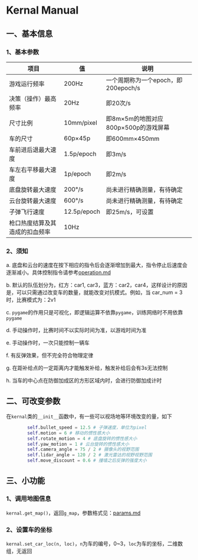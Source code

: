 # Kernal Manual

## 一、基本信息

### 1、基本参数

|项目|值|说明|
|-|-|-|
|游戏运行频率|200Hz|一个周期称为一个epoch，即200epoch/s|
|决策（操作）最高频率|20Hz|即20次/s|
|尺寸比例|10mm/pixel|即8m×5m的地图对应800p×500p的游戏屏幕|
|车的尺寸|60p×45p|即600mm×450mm|
|车前进后退最大速度|1.5p/epoch|即3m/s|
|车左右平移最大速度|1p/epoch|即2m/s|
|底盘旋转最大速度|200°/s|尚未进行精确测量，有待确定|
|云台旋转最大速度|600°/s|尚未进行精确测量，有待确定|
|子弹飞行速度|12.5p/epoch|即25m/s，可设置|
|枪口热度结算及其造成的扣血频率|10Hz||

### 2、须知

a. 底盘和云台的速度在按下相应的指令后会逐渐增加到最大，指令停止后速度会逐渐减小。具体控制指令请参考[operation.md](./operation.md)

b. 默认的队伍划分为，红方：car1, car3，蓝方：car2，car4，这样设计的原因是，可以只需通过改变车的数量，就能改变对抗模式。例如，当 car_num = 3 时，比赛模式为：2v1

c. `pygame`的作用只是可视化，即逻辑运算不依靠`pygame`，训练网络时不用依靠`pygame`

d. 手动操作时，比赛时间不以实际时间为准，以游戏时间为准

e. 手动操作时，一次只能控制一辆车

f. 有反弹效果，但不完全符合物理定律

g. 在距补给点的一定距离内才能触发补给，触发补给后会有3s无法控制

h. 当车的中心点在防御加成区的方形区域内时，会进行防御加成计时

## 二、可改变参数

在`kernal`类的`__init__`函数中，有一些可以视场地等环境改变的量，如下

```python
        self.bullet_speed = 12.5 # 子弹速度，单位为pixel
        self.motion = 6 # 移动的惯性感大小
        self.rotate_motion = 4 # 底盘旋转的惯性感大小
        self.yaw_motion = 1 # 云台旋转的惯性感大小
        self.camera_angle = 75 / 2 # 摄像头的视野范围
        self.lidar_angle = 120 / 2 # 激光雷达的视野视野范围
        self.move_discount = 0.6 # 撞墙之后反弹的强度大小
```

## 三、小功能

### 1、调用地图信息

`kernal.get_map()`，返回`g_map`，参数格式见：[params.md](./params.md/#g_map)

### 2、设置车的坐标

`kernal.set_car_loc(n, loc)`，`n`为车的编号，0~3，`loc`为车的坐标，二维数组，无返回
